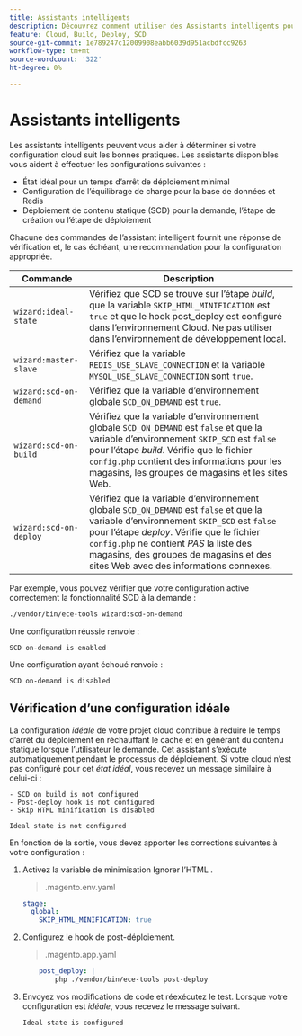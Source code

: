 ```yaml
---
title: Assistants intelligents
description: Découvrez comment utiliser des Assistants intelligents pour évaluer si votre projet d’infrastructure cloud Adobe Commerce respecte les bonnes pratiques de déploiement.
feature: Cloud, Build, Deploy, SCD
source-git-commit: 1e789247c12009908eabb6039d951acbdfcc9263
workflow-type: tm+mt
source-wordcount: '322'
ht-degree: 0%

---
```


# Assistants intelligents

Les assistants intelligents peuvent vous aider à déterminer si votre configuration cloud suit les bonnes pratiques. Les assistants disponibles vous aident à effectuer les configurations suivantes :

- État idéal pour un temps d’arrêt de déploiement minimal
- Configuration de l’équilibrage de charge pour la base de données et Redis
- Déploiement de contenu statique (SCD) pour la demande, l’étape de création ou l’étape de déploiement

Chacune des commandes de l’assistant intelligent fournit une réponse de vérification et, le cas échéant, une recommandation pour la configuration appropriée.

| Commande | Description |
| ------- | ------------|
| `wizard:ideal-state` | Vérifiez que SCD se trouve sur l’étape _build_, que la variable `SKIP_HTML_MINIFICATION` est `true` et que le hook post_deploy est configuré dans l’environnement Cloud. Ne pas utiliser dans l’environnement de développement local. |
| `wizard:master-slave` | Vérifiez que la variable `REDIS_USE_SLAVE_CONNECTION` et la variable `MYSQL_USE_SLAVE_CONNECTION` sont `true`. |
| `wizard:scd-on-demand` | Vérifiez que la variable d’environnement globale `SCD_ON_DEMAND` est `true`. |
| `wizard:scd-on-build` | Vérifiez que la variable d’environnement globale `SCD_ON_DEMAND` est `false` et que la variable d’environnement `SKIP_SCD` est `false` pour l’étape _build_. Vérifie que le fichier `config.php` contient des informations pour les magasins, les groupes de magasins et les sites Web. |
| `wizard:scd-on-deploy` | Vérifiez que la variable d’environnement globale `SCD_ON_DEMAND` est `false` et que la variable d’environnement `SKIP_SCD` est `false` pour l’étape _deploy_. Vérifie que le fichier `config.php` ne contient _PAS_ la liste des magasins, des groupes de magasins et des sites Web avec des informations connexes. |

Par exemple, vous pouvez vérifier que votre configuration active correctement la fonctionnalité SCD à la demande :

```bash
./vendor/bin/ece-tools wizard:scd-on-demand
```

Une configuration réussie renvoie :

```
SCD on-demand is enabled
```

Une configuration ayant échoué renvoie :

```
SCD on-demand is disabled
```

## Vérification d’une configuration idéale

La configuration _idéale_ de votre projet cloud contribue à réduire le temps d’arrêt du déploiement en réchauffant le cache et en générant du contenu statique lorsque l’utilisateur le demande. Cet assistant s’exécute automatiquement pendant le processus de déploiement. Si votre cloud n’est pas configuré pour cet _état idéal_, vous recevez un message similaire à celui-ci :

```
- SCD on build is not configured
- Post-deploy hook is not configured
- Skip HTML minification is disabled

Ideal state is not configured
```

En fonction de la sortie, vous devez apporter les corrections suivantes à votre configuration :

1. Activez la variable de minimisation Ignorer l’HTML .

   > .magento.env.yaml

   ```yaml
   stage:
     global:
       SKIP_HTML_MINIFICATION: true
   ```

1. Configurez le hook de post-déploiement.

   > .magento.app.yaml

   ```yaml
       post_deploy: |
           php ./vendor/bin/ece-tools post-deploy
   ```

1. Envoyez vos modifications de code et réexécutez le test. Lorsque votre configuration est _idéale_, vous recevez le message suivant.

   ```
   Ideal state is configured
   ```
